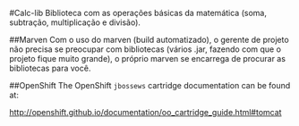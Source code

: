 #Calc-lib
Biblioteca com as operações básicas da matemática (soma, subtração, multiplicação e divisão).

##Marven
Com o uso do marven (build automatizado), o gerente de projeto não precisa se preocupar com bibliotecas (vários .jar, fazendo com que o projeto fique muito grande), o próprio marven se encarrega de procurar as bibliotecas para você.

##OpenShift
The OpenShift `jbossews` cartridge documentation can be found at:

http://openshift.github.io/documentation/oo_cartridge_guide.html#tomcat

